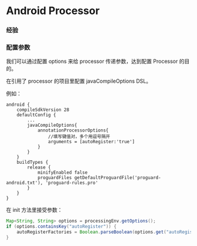 # Android Processor




### 经验

### 配置参数

我们可以通过配置 options 来给 processor 传递参数，达到配置 Processor 的目的。

在引用了 processor 的项目里配置 javaCompileOptions DSL。

例如：
```grovvy
android {
    compileSdkVersion 28
    defaultConfig {
        ...
        javaCompileOptions{
            annotationProcessorOptions{
                //填写键值对，多个用逗号隔开
                arguments = [autoRegister:'true']
            }
        }
    }
    buildTypes {
        release {
            minifyEnabled false
            proguardFiles getDefaultProguardFile('proguard-android.txt'), 'proguard-rules.pro'
        }
    }
}
```

在 init 方法里接受参数：
```java
Map<String, String> options = processingEnv.getOptions();
if (options.containsKey("autoRegister")) {
    autoRegisterFactories = Boolean.parseBoolean(options.get("autoRegister"));
}
```

